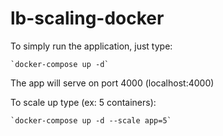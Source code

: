 # lb-scaling-docker

To simply run the application, just type:

    `docker-compose up -d`
    
The app will serve on port 4000 (localhost:4000)

To scale up type (ex: 5 containers):

    `docker-compose up -d --scale app=5`
